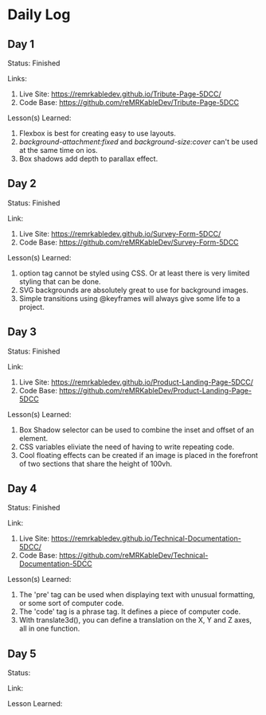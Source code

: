 # Daily Log

## Day 1
Status: Finished

Links: 

1. Live Site: https://remrkabledev.github.io/Tribute-Page-5DCC/
2. Code Base: https://github.com/reMRKableDev/Tribute-Page-5DCC
   
Lesson(s) Learned: 

1. Flexbox is best for creating easy to use layouts.
2. *background-attachment:fixed* and *background-size:cover* can't be used at the same time on ios.
3. Box shadows add depth to parallax effect.



## Day 2
Status: Finished

Link:

1. Live Site: https://remrkabledev.github.io/Survey-Form-5DCC/
2. Code Base: https://github.com/reMRKableDev/Survey-Form-5DCC

Lesson(s) Learned: 

1. option tag cannot be styled using CSS. Or at least there is very limited styling that can be done.
2. SVG backgrounds are absolutely great to use for background images.
3. Simple transitions using @keyframes will always give some life to a project.

## Day 3
Status: Finished

Link:

1. Live Site: https://remrkabledev.github.io/Product-Landing-Page-5DCC/
2. Code Base: https://github.com/reMRKableDev/Product-Landing-Page-5DCC

Lesson(s) Learned: 

1. Box Shadow selector can be used to combine the inset and offset of an element.
2. CSS variables eliviate the need of having to write repeating code.
3. Cool floating effects can be created if an image is placed in the forefront of two sections that share the height of 100vh.

## Day 4
Status: Finished

Link:

1. Live Site: https://remrkabledev.github.io/Technical-Documentation-5DCC/
2. Code Base: https://github.com/reMRKableDev/Technical-Documentation-5DCC

Lesson(s) Learned: 

1. The 'pre' tag can be used when displaying text with unusual formatting, or some sort of computer code.
2. The 'code' tag is a phrase tag. It defines a piece of computer code.
3. With translate3d(), you can define a translation on the X, Y and Z axes, all in one function.

## Day 5
Status:

Link:

Lesson Learned: 
